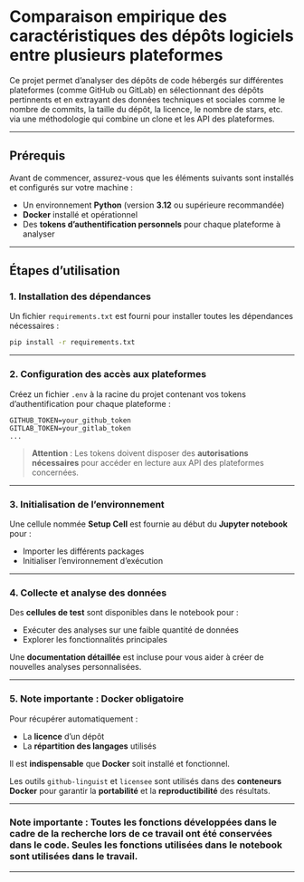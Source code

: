 # Comparaison empirique des caractéristiques des dépôts logiciels entre plusieurs plateformes

Ce projet permet d’analyser des dépôts de code hébergés sur différentes plateformes (comme GitHub ou GitLab) en sélectionnant des dépôts pertinnents et en extrayant des données techniques et sociales comme le nombre de commits, la taille du dépôt, la licence, le nombre de stars, etc. via une méthodologie qui combine un clone et les API des plateformes.

---

## Prérequis

Avant de commencer, assurez-vous que les éléments suivants sont installés et configurés sur votre machine :

- Un environnement **Python** (version **3.12** ou supérieure recommandée)
- **Docker** installé et opérationnel
- Des **tokens d’authentification personnels** pour chaque plateforme à analyser

---

## Étapes d’utilisation

### 1. Installation des dépendances

Un fichier `requirements.txt` est fourni pour installer toutes les dépendances nécessaires :

```bash
pip install -r requirements.txt
```

---

### 2. Configuration des accès aux plateformes

Créez un fichier `.env` à la racine du projet contenant vos tokens d’authentification pour chaque plateforme :

```env
GITHUB_TOKEN=your_github_token
GITLAB_TOKEN=your_gitlab_token
...
```

> **Attention** : Les tokens doivent disposer des **autorisations nécessaires** pour accéder en lecture aux API des plateformes concernées.

---

### 3. Initialisation de l’environnement

Une cellule nommée **Setup Cell** est fournie au début du **Jupyter notebook** pour :

- Importer les différents packages
- Initialiser l’environnement d’exécution

---

### 4. Collecte et analyse des données

Des **cellules de test** sont disponibles dans le notebook pour :

- Exécuter des analyses sur une faible quantité de données
- Explorer les fonctionnalités principales

Une **documentation détaillée** est incluse pour vous aider à créer de nouvelles analyses personnalisées.

---

### 5. Note importante : Docker obligatoire

Pour récupérer automatiquement :

- La **licence** d’un dépôt
- La **répartition des langages** utilisés

Il est **indispensable** que **Docker** soit installé et fonctionnel.

Les outils `github-linguist` et `licensee` sont utilisés dans des **conteneurs Docker** pour garantir la **portabilité** et la **reproductibilité** des résultats.

---

### Note importante : Toutes les fonctions développées dans le cadre de la recherche lors de ce travail ont été conservées dans le code. Seules les fonctions utilisées dans le notebook sont utilisées dans le travail.

---
